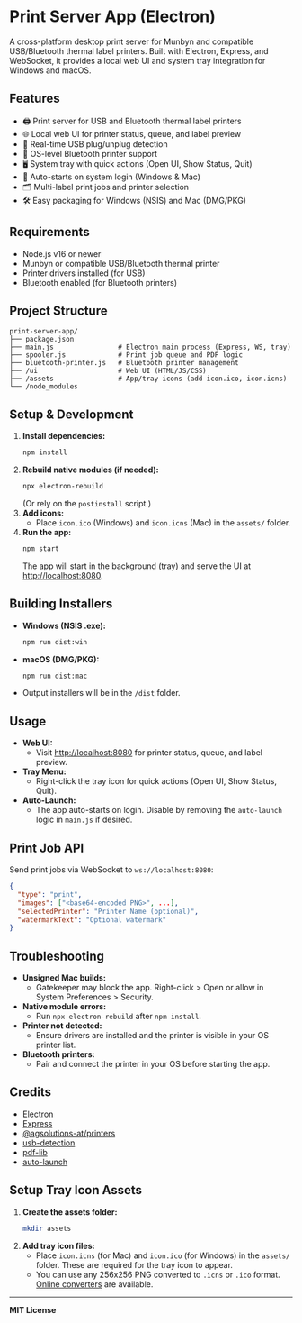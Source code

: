 # Print Server App (Electron)

A cross-platform desktop print server for Munbyn and compatible USB/Bluetooth thermal label printers. Built with Electron, Express, and WebSocket, it provides a local web UI and system tray integration for Windows and macOS.

## Features

- 🖨️ Print server for USB and Bluetooth thermal label printers
- 🌐 Local web UI for printer status, queue, and label preview
- 🔌 Real-time USB plug/unplug detection
- 📱 OS-level Bluetooth printer support
- 🖥️ System tray with quick actions (Open UI, Show Status, Quit)
- 🚀 Auto-starts on system login (Windows & Mac)
- 🗂️ Multi-label print jobs and printer selection
- 🛠️ Easy packaging for Windows (NSIS) and Mac (DMG/PKG)

## Requirements

- Node.js v16 or newer
- Munbyn or compatible USB/Bluetooth thermal printer
- Printer drivers installed (for USB)
- Bluetooth enabled (for Bluetooth printers)

## Project Structure

```
print-server-app/
├── package.json
├── main.js                # Electron main process (Express, WS, tray)
├── spooler.js             # Print job queue and PDF logic
├── bluetooth-printer.js   # Bluetooth printer management
├── /ui                    # Web UI (HTML/JS/CSS)
├── /assets                # App/tray icons (add icon.ico, icon.icns)
└── /node_modules
```

## Setup & Development

1. **Install dependencies:**
   ```sh
   npm install
   ```
2. **Rebuild native modules (if needed):**
   ```sh
   npx electron-rebuild
   ```
   (Or rely on the `postinstall` script.)
3. **Add icons:**
   - Place `icon.ico` (Windows) and `icon.icns` (Mac) in the `assets/` folder.
4. **Run the app:**
   ```sh
   npm start
   ```
   The app will start in the background (tray) and serve the UI at [http://localhost:8080](http://localhost:8080).

## Building Installers

- **Windows (NSIS .exe):**
  ```sh
  npm run dist:win
  ```
- **macOS (DMG/PKG):**
  ```sh
  npm run dist:mac
  ```
- Output installers will be in the `/dist` folder.

## Usage

- **Web UI:**
  - Visit [http://localhost:8080](http://localhost:8080) for printer status, queue, and label preview.
- **Tray Menu:**
  - Right-click the tray icon for quick actions (Open UI, Show Status, Quit).
- **Auto-Launch:**
  - The app auto-starts on login. Disable by removing the `auto-launch` logic in `main.js` if desired.

## Print Job API

Send print jobs via WebSocket to `ws://localhost:8080`:
```json
{
  "type": "print",
  "images": ["<base64-encoded PNG>", ...],
  "selectedPrinter": "Printer Name (optional)",
  "watermarkText": "Optional watermark"
}
```

## Troubleshooting

- **Unsigned Mac builds:**
  - Gatekeeper may block the app. Right-click > Open or allow in System Preferences > Security.
- **Native module errors:**
  - Run `npx electron-rebuild` after `npm install`.
- **Printer not detected:**
  - Ensure drivers are installed and the printer is visible in your OS printer list.
- **Bluetooth printers:**
  - Pair and connect the printer in your OS before starting the app.

## Credits

- [Electron](https://www.electronjs.org/)
- [Express](https://expressjs.com/)
- [@agsolutions-at/printers](https://www.npmjs.com/package/@agsolutions-at/printers)
- [usb-detection](https://www.npmjs.com/package/usb-detection)
- [pdf-lib](https://pdf-lib.js.org/)
- [auto-launch](https://www.npmjs.com/package/auto-launch)

## Setup Tray Icon Assets

1. **Create the assets folder:**
   ```sh
   mkdir assets
   ```
2. **Add tray icon files:**
   - Place `icon.icns` (for Mac) and `icon.ico` (for Windows) in the `assets/` folder. These are required for the tray icon to appear.
   - You can use any 256x256 PNG converted to `.icns` or `.ico` format. [Online converters](https://iconverticons.com/online/) are available.

---

**MIT License** 